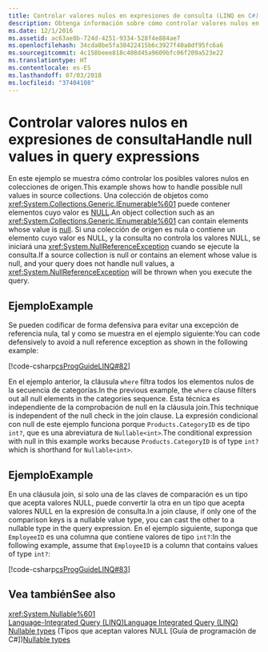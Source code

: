 ```yaml
---
title: Controlar valores nulos en expresiones de consulta (LINQ en C#)
description: Obtenga información sobre cómo controlar valores nulos en expresiones de consulta de LINQ en C#.
ms.date: 12/1/2016
ms.assetid: ac63ae8b-724d-4251-9334-528f4e884ae7
ms.openlocfilehash: 34cda0be5fa38422415b6c3927f40a0df95fc6a6
ms.sourcegitcommit: 4c158beee818c408d45a9609bfc06f209a523e22
ms.translationtype: HT
ms.contentlocale: es-ES
ms.lasthandoff: 07/03/2018
ms.locfileid: "37404108"
---
```

# <a name="handle-null-values-in-query-expressions"></a><span data-ttu-id="c954e-103">Controlar valores nulos en expresiones de consulta</span><span class="sxs-lookup"><span data-stu-id="c954e-103">Handle null values in query expressions</span></span>

<span data-ttu-id="c954e-104">En este ejemplo se muestra cómo controlar los posibles valores nulos en colecciones de origen.</span><span class="sxs-lookup"><span data-stu-id="c954e-104">This example shows how to handle possible null values in source collections.</span></span> <span data-ttu-id="c954e-105">Una colección de objetos como <xref:System.Collections.Generic.IEnumerable%601> puede contener elementos cuyo valor es [NULL](../language-reference/keywords/null.md).</span><span class="sxs-lookup"><span data-stu-id="c954e-105">An object collection such as an <xref:System.Collections.Generic.IEnumerable%601> can contain elements whose value is [null](../language-reference/keywords/null.md).</span></span> <span data-ttu-id="c954e-106">Si una colección de origen es nula o contiene un elemento cuyo valor es NULL, y la consulta no controla los valores NULL, se iniciará una <xref:System.NullReferenceException> cuando se ejecute la consulta.</span><span class="sxs-lookup"><span data-stu-id="c954e-106">If a source collection is null or contains an element whose value is null, and your query does not handle null values, a <xref:System.NullReferenceException> will be thrown when you execute the query.</span></span>

## <a name="example"></a><span data-ttu-id="c954e-107">Ejemplo</span><span class="sxs-lookup"><span data-stu-id="c954e-107">Example</span></span>

<span data-ttu-id="c954e-108">Se pueden codificar de forma defensiva para evitar una excepción de referencia nula, tal y como se muestra en el ejemplo siguiente:</span><span class="sxs-lookup"><span data-stu-id="c954e-108">You can code defensively to avoid a null reference exception as shown in the following example:</span></span>

[!code-csharp[csProgGuideLINQ#82](~/samples/snippets/csharp/concepts/linq/how-to-handle-null-values-in-query-expressions_1.cs)]

<span data-ttu-id="c954e-109">En el ejemplo anterior, la cláusula `where` filtra todos los elementos nulos de la secuencia de categorías.</span><span class="sxs-lookup"><span data-stu-id="c954e-109">In the previous example, the `where` clause filters out all null elements in the categories sequence.</span></span> <span data-ttu-id="c954e-110">Esta técnica es independiente de la comprobación de null en la cláusula join.</span><span class="sxs-lookup"><span data-stu-id="c954e-110">This technique is independent of the null check in the join clause.</span></span> <span data-ttu-id="c954e-111">La expresión condicional con null de este ejemplo funciona porque `Products.CategoryID` es de tipo `int?`, que es una abreviatura de `Nullable<int>`.</span><span class="sxs-lookup"><span data-stu-id="c954e-111">The conditional expression with null in this example works because `Products.CategoryID` is of type `int?` which is shorthand for `Nullable<int>`.</span></span>

## <a name="example"></a><span data-ttu-id="c954e-112">Ejemplo</span><span class="sxs-lookup"><span data-stu-id="c954e-112">Example</span></span>

<span data-ttu-id="c954e-113">En una cláusula join, si solo una de las claves de comparación es un tipo que acepta valores NULL, puede convertir la otra en un tipo que acepta valores NULL en la expresión de consulta.</span><span class="sxs-lookup"><span data-stu-id="c954e-113">In a join clause, if only one of the comparison keys is a nullable value type, you can cast the other to a nullable type in the query expression.</span></span> <span data-ttu-id="c954e-114">En el ejemplo siguiente, suponga que `EmployeeID` es una columna que contiene valores de tipo `int?`:</span><span class="sxs-lookup"><span data-stu-id="c954e-114">In the following example, assume that `EmployeeID` is a column that contains values of type `int?`:</span></span>

[!code-csharp[csProgGuideLINQ#83](~/samples/snippets/csharp/concepts/linq/how-to-handle-null-values-in-query-expressions_2.cs)]

## <a name="see-also"></a><span data-ttu-id="c954e-115">Vea también</span><span class="sxs-lookup"><span data-stu-id="c954e-115">See also</span></span>

<xref:System.Nullable%601>  
[<span data-ttu-id="c954e-116">Language-Integrated Query (LINQ)</span><span class="sxs-lookup"><span data-stu-id="c954e-116">Language Integrated Query (LINQ)</span></span>](index.md)  
<span data-ttu-id="c954e-117">[Nullable types](../programming-guide/nullable-types/index.md) (Tipos que aceptan valores NULL [Guía de programación de C#])</span><span class="sxs-lookup"><span data-stu-id="c954e-117">[Nullable types](../programming-guide/nullable-types/index.md)</span></span>  
